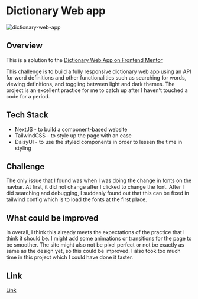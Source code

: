 
# Dictionary Web app

![dictionary-web-app](https://media.discordapp.net/attachments/488216247603953696/1274965930455339099/Screen_Shot_2567-08-19_at_12.39.16.png?ex=66c42c0d&is=66c2da8d&hm=87382cd529ba882a6dfeb44ab9da7b4eee2e0453f2991dcf0f07ed43de96f2fc&=&format=webp&quality=lossless&width=1100&height=602)



## Overview

This is a solution to the [Dictionary Web App on Frontend Mentor](https://www.frontendmentor.io/challenges/dictionary-web-app-h5wwnyuKFL) 

This challenge is to build a fully responsive dictionary web app using an API for word definitions and other functionalities such as searching for words, viewing definitions, and toggling between light and dark themes. The project is an excellent practice for me to catch up after I haven't touched a code for a period.
## Tech Stack
- NextJS - to build a component-based website
- TailwindCSS - to style up the page with an ease
- DaisyUI - to use the styled components in order to lessen the time in styling
## Challenge
The only issue that I found was when I was doing the change in fonts on the navbar. At first, it did not change after I clicked to change the font. After I did searching and debugging, I suddenly found out that this can be fixed in tailwind config which is to load the fonts at the first place.
## What could be improved

In overall, I think this already meets the expectations of the practice that I think it should be. I might add some animations or transitions for the page to be smoother. The site might also not be pixel perfect or not be exactly as same as the design yet, so this could be improved. I also took too much time in this project which I could have done it faster.

## Link
[Link](https://dictionary-web-app-two-theta.vercel.app/)
